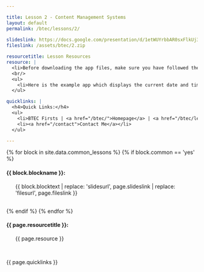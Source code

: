 ```yaml
---

title: Lesson 2 - Content Management Systems
layout: default
permalink: /btec/lessons/2/
    
slideslink: https://docs.google.com/presentation/d/1etWUYrbbAR0sxFlkUj3dzrkd5DdFFKghySGqmG2wDQ0/export/pdf
fileslink: /assets/btec/2.zip

resourcetitle: Lesson Resources
resource: |
  <li>Before downloading the app files, make sure you have followed the instructions for creating an MIT App Inventor App from Lesson 1. | <a href="/btec/lessons/1/">Instructions</a></li>
  <br/>
  <ul>
    <li>Here is the example app which displays the current date and time. Play around with the code and make sure you understand what does what. Remember Read-Search-Ask! | <a href="/code/DateAndTime.aia" target="_blank">Download Code</a></li>
  </ul>

quicklinks: |
  <h4>Quick Links:</h4>
  <ul>
    <li>BTEC Firsts | <a href="/btec/">Homepage</a> | <a href="/btec/lessons/0/">Lesson 0 - Introduction</a></li>
    <li><a href="/contact">Contact Me</a></li>
  </ul> 

---
```


{% for block in site.data.common_lessons %}
  {% if block.common == 'yes' %}
  <h4 id="{{ block.idtag }}">{{ block.blockname }}:</h4>
  <ul>
    {{ block.blocktext | replace: 'slidesurl', page.slideslink | replace: 'filesurl', page.fileslink }}
  </ul>
  <br/>
  {% endif %}
{% endfor %}

<h4>{{ page.resourcetitle }}:</h4>
<ul>
  {{ page.resource }}
</ul>
<br/>

{{ page.quicklinks }}

<br/>
